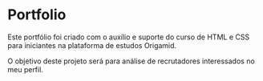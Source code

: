 # Portfolio
Este portfólio foi criado com o auxílio e suporte do curso de HTML e CSS para iniciantes na plataforma de estudos Origamid.

O objetivo deste projeto será para análise de recrutadores interessados no meu perfil.